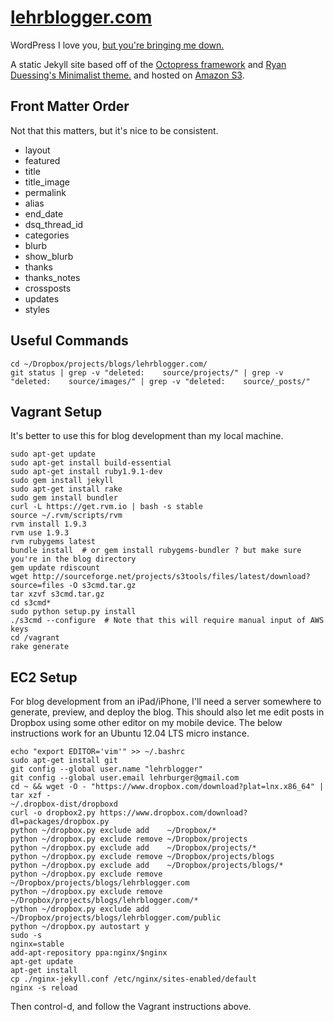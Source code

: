 [lehrblogger.com](http://lehrblogger.com)
===============
WordPress I love you, [but you're bringing me down.](http://www.youtube.com/watch?v=-eohHwsplvY)

A static Jekyll site based off of the [Octopress framework](http://octopress.org/) and [Ryan Duessing's Minimalist theme.](https://github.com/ryandeussing/octopress-minimalist) and hosted on [Amazon S3](http://aws.amazon.com/s3/).

Front Matter Order
------------------
Not that this matters, but it's nice to be consistent.

 * layout
 * featured
 * title
 * title_image
 * permalink
 * alias
 * end_date
 * dsq_thread_id
 * categories
 * blurb
 * show_blurb
 * thanks
 * thanks_notes
 * crossposts
 * updates
 * styles

Useful Commands
---------------
```
cd ~/Dropbox/projects/blogs/lehrblogger.com/
git status | grep -v "deleted:    source/projects/" | grep -v "deleted:    source/images/" | grep -v "deleted:    source/_posts/"
```


Vagrant Setup
-------------
It's better to use this for blog development than my local machine.
```
sudo apt-get update
sudo apt-get install build-essential
sudo apt-get install ruby1.9.1-dev
sudo gem install jekyll
sudo apt-get install rake
sudo gem install bundler
curl -L https://get.rvm.io | bash -s stable
source ~/.rvm/scripts/rvm
rvm install 1.9.3
rvm use 1.9.3
rvm rubygems latest
bundle install  # or gem install rubygems-bundler ? but make sure you're in the blog directory
gem update rdiscount
wget http://sourceforge.net/projects/s3tools/files/latest/download?source=files -O s3cmd.tar.gz
tar xzvf s3cmd.tar.gz
cd s3cmd*
sudo python setup.py install
./s3cmd --configure  # Note that this will require manual input of AWS keys
cd /vagrant
rake generate
``` 

EC2 Setup
---------
For blog development from an iPad/iPhone, I'll need a server somewhere to generate, preview, and deploy the blog. This should also let me edit posts in Dropbox using some other editor on my mobile device. The below instructions work for an Ubuntu 12.04 LTS micro instance.
```
echo "export EDITOR='vim'" >> ~/.bashrc
sudo apt-get install git
git config --global user.name "lehrblogger"
git config --global user.email lehrburger@gmail.com
cd ~ && wget -O - "https://www.dropbox.com/download?plat=lnx.x86_64" | tar xzf -
~/.dropbox-dist/dropboxd
curl -o dropbox2.py https://www.dropbox.com/download?dl=packages/dropbox.py 
python ~/dropbox.py exclude add    ~/Dropbox/*
python ~/dropbox.py exclude remove ~/Dropbox/projects
python ~/dropbox.py exclude add    ~/Dropbox/projects/*
python ~/dropbox.py exclude remove ~/Dropbox/projects/blogs
python ~/dropbox.py exclude add    ~/Dropbox/projects/blogs/*
python ~/dropbox.py exclude remove ~/Dropbox/projects/blogs/lehrblogger.com
python ~/dropbox.py exclude remove ~/Dropbox/projects/blogs/lehrblogger.com/*
python ~/dropbox.py exclude add    ~/Dropbox/projects/blogs/lehrblogger.com/public
python ~/dropbox.py autostart y
sudo -s
nginx=stable
add-apt-repository ppa:nginx/$nginx
apt-get update 
apt-get install
cp ./nginx-jekyll.conf /etc/nginx/sites-enabled/default
nginx -s reload
```
Then control-d, and follow the Vagrant instructions above.
